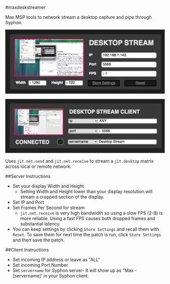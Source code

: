 #maxdeskstreamer

Max MSP tools to network stream a desktop capture and pipe through Syphon.

![alt text](https://raw.githubusercontent.com/ericrieper/maxdeskstreamer/master/misc/serverscreen.png "Server screenshot")

![alt text](https://raw.githubusercontent.com/ericrieper/maxdeskstreamer/master/misc/clientscreen.png "Client screenshot")

Uses `jit.net.send` and `jit.net.receive` to stream a `jit.desktop` matrix across local or remote network.

##Server Instructions
* Set your display Width and Height
	* Setting Width and Height lower than your display resolution will stream a cropped section of the display.
* Set IP and Port
* Set Frames Per Second for stream
	* `jit.net.receive` is very high bandwidth so using a slow FPS (2-8) is more reliable. Using a fast FPS causes both dropped frames and substantial latency.
* You can keep settings by clicking `Store Settings` and recall them with `Reset`. To save them for next time the patch is run, click `Store Settings` and then save the patch.

##Client Instructions
* Set incoming IP address or leave as "ALL"
* Set incoming Port Number
* Set `servername` for Syphon server- It will show up as "Max - [servername]' in your Syphon client.
